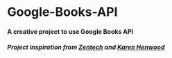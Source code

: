 # Google-Books-API
#### A creative project to use Google Books API
##### Project inspiration from [Zentech](https://youtu.be/bsZKDIaij-A) and [Karen Henwood](https://codepen.io/karenhenwood/pen/ybQYxO)
